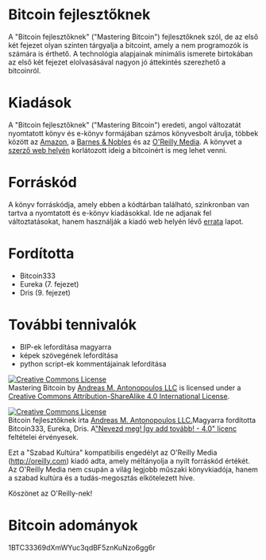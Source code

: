 # Bitcoin fejlesztőknek

A "Bitcoin fejlesztőknek" ("Mastering Bitcoin") fejlesztőknek szól, de az első két fejezet olyan szinten tárgyalja a bitcoint, amely a nem programozók is számára is érthető. A technológia alapjainak minimális ismerete birtokában az első két fejezet elolvasásával nagyon jó áttekintés szerezhető a bitcoinról.

# Kiadások

A "Bitcoin fejlesztőknek" ("Mastering Bitcoin") eredeti, angol változatát nyomtatott könyv és e-könyv formájában számos könyvesbolt árulja, többek között az [Amazon](http://www.amazon.com/Mastering-Bitcoin-Unlocking-Digital-Crypto-Currencies/dp/1449374042), a [Barnes & Nobles](http://www.barnesandnoble.com/w/mastering-bitcoin-andreas-m-antonopoulos/1119253039?ean=9781449374044) és az [O'Reilly Media](http://shop.oreilly.com/product/0636920032281.do). A könyvet a [szerző web helyén](http://bitcoinbook.info) korlátozott ideig a bitcoinért is meg lehet venni.

# Forráskód

A könyv forráskódja, amely ebben a kódtárban található, szinkronban van tartva a nyomtatott és e-könyv kiadásokkal. Ide ne adjanak fel változtatásokat, hanem használják a kiadó web helyén lévő [errata](http://www.oreilly.com/catalog/errata.csp?isbn=0636920032281) lapot.

# Fordította

* Bitcoin333
* Eureka (7. fejezet)
* Dris (9. fejezet)

# További tennivalók

* BIP-ek lefordítása magyarra
* képek szövegének lefordítása
* python script-ek kommentájainak lefordítása

<a rel="license" href="http://creativecommons.org/licenses/by-sa/4.0/"><img alt="Creative Commons License" style="border-width:0" src="https://i.creativecommons.org/l/by-sa/4.0/88x31.png" /></a><br /><span xmlns:dct="http://purl.org/dc/terms/" href="http://purl.org/dc/dcmitype/Text" property="dct:title" rel="dct:type">Mastering Bitcoin</span> by <a xmlns:cc="http://creativecommons.org/ns#" href="http://antonopoulos.com/" property="cc:attributionName" rel="cc:attributionURL">Andreas M. Antonopoulos LLC</a> is licensed under a <a rel="license" href="http://creativecommons.org/licenses/by-sa/4.0/">Creative Commons Attribution-ShareAlike 4.0 International License</a>.

<a rel="license" href="http://creativecommons.org/licenses/by-sa/4.0/deed.hu"><img alt="Creative Commons License" style="border-width:0" src="https://i.creativecommons.org/l/by-sa/4.0/88x31.png" /></a><br /><span xmlns:dct="http://purl.org/dc/terms/" href="http://purl.org/dc/dcmitype/Text" property="dct:title" rel="dct:type">Bitcoin fejlesztőknek</span> írta <a xmlns:cc="http://creativecommons.org/ns#" href="http://antonopoulos.com/" property="cc:attributionName" rel="cc:attributionURL">Andreas M. Antonopoulos LLC.</a>Magyarra fordította Bitcoin333, Eureka, Dris. A<a rel="license" href="http://creativecommons.org/licenses/by-sa/4.0/deed.hu">"Nevezd meg! Így add tovább! - 4.0" licenc</a> feltételei érvényesek.

Ezt a "Szabad Kultúra" kompatibilis engedélyt az O'Reilly Media (http://oreilly.com) kiadó adta, amely méltányolja a nyílt forráskód értékét. Az O'Reilly Media nem csupán a világ legjobb műszaki könyvkiadója, hanem a szabad kultúra és a tudás-megosztás elkötelezett híve.

Köszönet az O'Reilly-nek!

# Bitcoin adományok
1BTC33369dXmWYuc3qdBF5znKuNzo6gg6r

